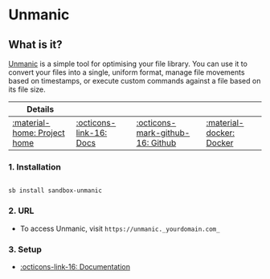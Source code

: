# Unmanic

## What is it?

[Unmanic](https://github.com/Unmanic/unmanic) is a simple tool for optimising your file library. You can use it to convert your files into a single, uniform format, manage file movements based on timestamps, or execute custom commands against a file based on its file size.

| Details     |             |             |             |
|-------------|-------------|-------------|-------------|
| [:material-home: Project home ](https://github.com/Unmanic/unmanic) | [:octicons-link-16: Docs](https://github.com/Unmanic/unmanic/blob/master/docs/configuration/README.md) | [:octicons-mark-github-16: Github](https://github.com/Unmanic/unmanic) | [:material-docker: Docker ](https://hub.docker.com/r/josh5/unmanic)|

### 1. Installation

``` shell

sb install sandbox-unmanic

```

### 2. URL

- To access Unmanic, visit `https://unmanic._yourdomain.com_`

### 3. Setup

- [:octicons-link-16: Documentation](https://github.com/Unmanic/unmanic/blob/master/docs/configuration/README.md)
